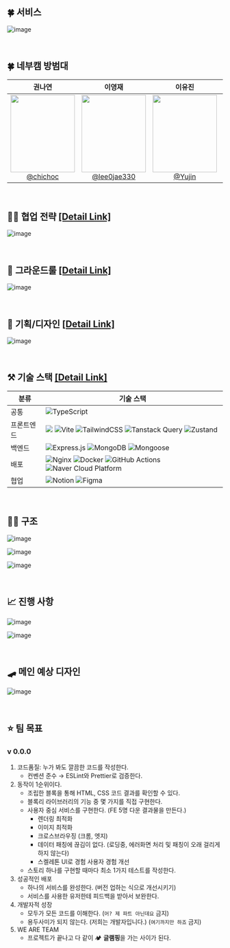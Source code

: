
## 🍀 서비스
![image](https://github.com/user-attachments/assets/28d77d78-d74f-4ad0-819c-a0f30479ba27)


<br/>


## 🍀 네부캠 방범대
| **권나연** | **이영재** | **이유진** | **최경일** | **홍현지** |
| :------: |  :------: |  :------: |  :------: |  :------: |
| [<img src="https://i.namu.wiki/i/qWyoh8nA_DcTuY4gqcmkFC2k5Sbn8D6yVCVRQHMhJD-eRYtugUDNg6jP-v0VqbnFdCjL4jYrepNXw9ey8ouFAA.webp" height=180 width=150> <br/> @chichoc](https://github.com/chichoc) | [<img src="https://i.namu.wiki/i/4xQD4LBkRRW5MdrFZj6vsSTZsN8kd1q_H4uXLi5D06yVH-u8NFtgCDglmR9e_8D2WFlwV8xn1-m1BWAQy_1Epw.webp" height=180 width=150> <br/> @lee0jae330](https://github.com/lee0jae330) | [<img src="https://i.namu.wiki/i/zfd-NOPP39XJ49BUBLXu8d3SAPsYnpvqYviuQHzSe8FqI6DhYAaHp5Nx30dWi_Q5XGUcbczMfuSp1lOMAN3NvA.webp" height=180 width=150> <br/> @Yujin](https://github.com/Ujaa) | [<img src="https://i.namu.wiki/i/hWLEwQhnjvdoRZQhrgHMKAZjiSVPO5D86_nBD6OCVLHamm0dM7Ssv2KTfYgjJj-V_X3hMsgV-LeIgI7lmbqzhA.webp" height=180 width=150> <br/> @inhachoi](https://github.com/inhachoi) | [<img src="https://i.namu.wiki/i/5Veq9acZq3uqIUMsQbKyf4wjHiuk500_e7LUTtdWvG_2m7Wax-Anb5bFATOMsQReegqabE05_P6Swl9h9vUl3g.webp" height=180 width=150> <br/> @Honghyeonji](https://github.com/Honghyeonji) |

<br />

## 🧙‍♀️ 협업 전략 [[Detail Link]](https://github.com/boostcampwm-2024/web31-boostproject/wiki/Git-%EC%A0%84%EB%9E%B5)
![image](https://github.com/user-attachments/assets/77ba519f-462d-4dc0-b315-b39a8070e3d3)

<br />

## 📌 그라운드룰 [[Detail Link]](https://github.com/boostcampwm-2024/web31-BooLock/wiki/%E2%9B%B3%EA%B7%B8%EB%9D%BC%EC%9A%B4%EB%93%9C-%EB%A3%B0)

![image](https://github.com/user-attachments/assets/13266929-faed-4da6-9d77-3ee02e39c1b2)




<br />

## 🎨 기획/디자인 [[Detail Link]](https://www.figma.com/design/nv2pP4yUPGkdoaie2SHsfR/%EB%94%94%EC%9E%90%EC%9D%B8%EB%B3%B4%EB%93%9C?node-id=187-749&node-type=section&t=LUI7l6jpqnPLsfTc-0)


![image](https://github.com/user-attachments/assets/d94c33aa-04be-45d2-adae-00b715e901f5)



<br />

## ⚒️ 기술 스택 [[Detail Link]](https://github.com/boostcampwm-2024/web31-BooLock/wiki/%EA%B8%B0%EC%88%A0%EC%8A%A4%ED%83%9D)

|분류|기술 스택|
|------|---|
|공통|![TypeScript](https://img.shields.io/badge/typescript-%23007ACC.svg?style=for-the-badge&logo=typescript&logoColor=white)|
|프론트엔드|<img src="https://img.shields.io/badge/react-61DAFB?style=for-the-badge&logo=react&logoColor=black"> ![Vite](https://img.shields.io/badge/vite-%23646CFF.svg?style=for-the-badge&logo=vite&logoColor=white) ![TailwindCSS](https://img.shields.io/badge/tailwindcss-%2338B2AC.svg?style=for-the-badge&logo=tailwind-css&logoColor=white) ![Tanstack Query](https://img.shields.io/badge/-Tanstack%20Query-FF4154?style=for-the-badge&logo=react%20query&logoColor=white) ![Zustand](https://img.shields.io/badge/zustand-946038?style=for-the-badge)|
|백엔드|![Express.js](https://img.shields.io/badge/express.js-%23404d59.svg?style=for-the-badge&logo=express&logoColor=%2361DAFB) ![MongoDB](https://img.shields.io/badge/MongoDB-%234ea94b.svg?style=for-the-badge&logo=mongodb&logoColor=white) ![Mongoose](https://img.shields.io/badge/Mongoose-%234ea94.svg?style=for-the-badge)|
|배포|![Nginx](https://img.shields.io/badge/nginx-%23009639.svg?style=for-the-badge&logo=nginx&logoColor=white) ![Docker](https://img.shields.io/badge/docker-%230db7ed.svg?style=for-the-badge&logo=docker&logoColor=white) ![GitHub Actions](https://img.shields.io/badge/github%20actions-%232671E5.svg?style=for-the-badge&logo=githubactions&logoColor=white) ![Naver Cloud Platform](https://img.shields.io/badge/NAVER%20CLOUD%20PLATFORM-2DB400?style=for-the-badge)|
|협업|![Notion](https://img.shields.io/badge/Notion-%23000000.svg?style=for-the-badge&logo=notion&logoColor=white) ![Figma](https://img.shields.io/badge/figma-%23F24E1E.svg?style=for-the-badge&logo=figma&logoColor=white)|

<br />

## 🧑‍🏫 구조

![image](https://github.com/user-attachments/assets/11f3904e-c0f0-4cf0-a516-f69578740fe5)

![image](https://github.com/user-attachments/assets/b91a3f64-4113-4207-a0b2-142a80c71b4c)

![image](https://github.com/user-attachments/assets/3e90d6f3-cce6-464b-9356-79564532165c)

<br />

## 📈 진행 사항

![image](https://github.com/user-attachments/assets/ab31430b-7f7a-4607-8e19-47b905074c61)


![image](https://github.com/user-attachments/assets/53e3c214-276f-448d-be7b-5ceb4cfa094a)


<br />

## 🛹 메인 예상 디자인

![image](https://github.com/user-attachments/assets/bdf41054-7d7a-448b-ab4a-0e8a01374c5e)


<br />

## ⭐ 팀 목표
### v 0.0.0
1. 코드품질: 누가 봐도 깔끔한 코드를 작성한다.
    - 컨벤션 준수 → ESLint와 Prettier로 검증한다.
2. 동작이 1순위이다.
    - 조립한 블록을 통해 HTML, CSS 코드 결과를 확인할 수 있다.
    - 블록리 라이브러리의 기능 중 몇 가지를 직접 구현한다.
    - 사용자 중심 서비스를 구현한다. (FE 5명 다운 결과물을 만든다.)
        - 렌더링 최적화
        - 이미지 최적화
        - 크로스브라우징 (크롬, 엣지)
        - 데이터 패칭에 끊김이 없다. (로딩중, 에러화면 처리 및 패칭이 오래 걸리게 하지 않는다)
        - 스켈레톤 UI로 경험 사용자 경험 개선
    - 스토리 하나를 구현할 때마다 최소 1가지 테스트를 작성한다.
3. 성공적인 배포
    - 하나의 서비스를 완성한다. (버전 업하는 식으로 개선시키기)
    - 서비스를 사용한 유저한테 피드백을 받아서 보완한다.
4. 개발자적 성장
    - 모두가 모든 코드를 이해한다. (`어? 제 파트 아닌데요` 금지)
    - 용두사미가 되지 않는다. (저희는 개발자입니다.) (`여기까지만 하죠` 금지)
5. WE ARE TEAM 
    - 프로젝트가 끝나고 다 같이 🏕️ **글램핑**을 가는 사이가 된다.

